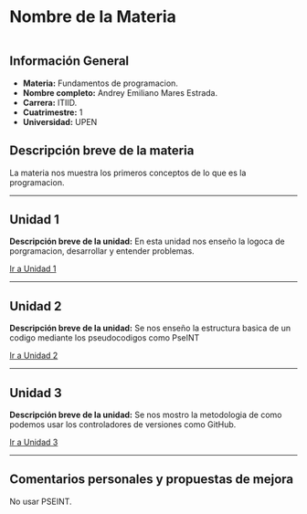 # Nombre de la Materia

![]()

## Información General
- **Materia:** Fundamentos de programacion.  
- **Nombre completo:** Andrey Emiliano Mares Estrada.  
- **Carrera:** ITIID.  
- **Cuatrimestre:** 1  
- **Universidad:** UPEN  

## Descripción breve de la materia
La materia nos muestra los primeros conceptos de lo que es la programacion.

---

## Unidad 1
**Descripción breve de la unidad:** En esta unidad nos enseño la logoca de porgramacion, desarrollar y entender problemas.  

[Ir a Unidad 1](.U1)

---

## Unidad 2
**Descripción breve de la unidad:** Se nos enseño la estructura basica de un codigo mediante los pseudocodigos como PseINT  

[Ir a Unidad 2](#unidad-2)

---

## Unidad 3
**Descripción breve de la unidad:** Se nos mostro la metodologia de como podemos usar los controladores de versiones como GitHub.  

[Ir a Unidad 3](#unidad-3)

---

## Comentarios personales y propuestas de mejora
No usar PSEINT.
